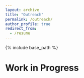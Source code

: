 ```yaml
---
layout: archive
title: "Outreach"
permalink: /outreach/
author_profile: true
redirect_from:
  - /resume
---
```


{% include base_path %}

Work in Progress
======